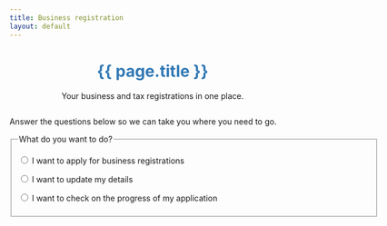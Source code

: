 ```yaml
---
title: Business registration
layout: default
---
```


<h1 id="heading" tabindex="-1" style="text-align: center; color: #3179b5; padding-bottom: 0;">{{ page.title }}</h1>
<p style="text-align: center; margin-bottom: 2em;">Your business and tax registrations in one place.</p>

<div style="width: 650px; margin: 0 auto;">
	<p>Answer the questions below so we can take you where you need to go.</p>
	<div id="sections" style="min-height: 350px;">
		<div id="reg-or-check">
			<fieldset class="custom-controls">
				<legend class="larger has-help">What do you want to do?</legend>
				<div class="grid-row">
					<div class="col11">
						<p>
							<input class="no-margin" type="radio" name="wanttodo" data-dest="regos" id="opt-busreg" />
							<label class="no-margin" for="opt-busreg">I want to apply for business registrations</label>
						</p>
					</div>
				</div>
				<div class="grid-row">
					<div class="col11">
						<p>
							<input class="no-margin" type="radio" data-dest="update-details" name="wanttodo" id="opt-update" />
							<label class="no-margin" for="opt-update">I want to update my details</label>
						</p>
					</div>
				</div>
				<div class="grid-row">
					<div class="col11">
						<p>
							<input class="no-margin" type="radio" data-dest="check-existing" name="wanttodo" id="opt-status" />
							<label class="no-margin" for="opt-status">I want to check on the progress of my application</label>
						</p>
					</div>
				</div>
			</fieldset>
		</div>
		<div id="regos" data-parent="reg-or-check" style="display: none;">
			<fieldset class="custom-controls">
				<legend class="larger has-help">Do you have an Australian Business Number (ABN)?</legend>
				<div class="grid-row">
					<div class="col11">
						<p>
							<input class="no-margin" type="radio" data-dest="no-regs" name="myreg" id="opt-noregs" />
							<label class="no-margin" for="opt-noregs">I don't have any business registrations</label>
						</p>
					</div>
				</div>
				<div class="grid-row">
					<div class="col11">
						<p>
							<input class="no-margin" type="radio" data-dest="have-abn" name="myreg" id="opt-alreadyhave" />
							<label class="no-margin" for="opt-alreadyhave">I have an ABN</label>
						</p>
					</div>
				</div>
				<div class="grid-row">
					<div class="col11">
						<p>
							<input class="no-margin" type="radio" data-dest="" name="myreg" id="opt-inactive" />
							<label class="no-margin" for="opt-inactive">I have an ABN, but it&apos;s inactive</label>
						</p>
					</div>
				</div>
				<div class="grid-row">
					<div class="col11">
						<p>
							<input class="no-margin" type="radio" data-dest="abn-ref" name="myreg" id="opt-reference" />
							<label class="no-margin" for="opt-reference">I have an ABN reference number</label>
						</p>
					</div>
				</div>
				<div class="grid-row">
					<div class="col11">
						<p>
							<input class="no-margin" type="radio" data-dest="no-abn" name="myreg" id="opt-notrequired" />
							<label class="no-margin" for="opt-notrequired">I don't need an ABN, I want to apply for a business name</label>
						</p>
					</div>
				</div>
			</fieldset>
		</div>
		<div id="no-regs" data-parent="regos" style="display: none;">
			<fieldset id="fieldsetAbn" class="col12 custom-controls">
				<legend class="larger">I don't have any business registrations, and I want to:</legend>
				<div class="col12 last">
					<p>
						<input id="apply" name="noregs" class="showhide-trigger" data-linkto="register" type="radio">
						<label for="apply">apply for an ABN, business name, company, TFN or taxes</label>
					</p>
					<p>
						<input id="helpme" name="noregs" data-linkto="help-me-decide/eligibility" type="radio">
						<label for="helpme">I&apos;m not sure what registrations I need, help me decide</label>
					</p>
				</div>
			</fieldset>
		</div>
		<div id="have-abn" data-parent="regos" style="display: none">
			<fieldset id="fieldsetCompanyAbn" class="custom-controls">
				<legend class="larger">I have an Australian Business Number, and I want to:</legend>
				<div class="grid-row">
					<p>
						<input id="addtaxes" name="haveabn" data-linkto="existing/tax-roles" type="radio" />
						<label for="addtaxes">apply for GST, PAYG withholding or other taxes</label>
					</p>
					<p>
						<input id="applybn" name="haveabn" data-linkto="haveabn-bn" type="radio" />
						<label for="applybn">apply for a business name</label>
					</p>
					<p>
						<input id="applyauskey" name="haveabn" data-linkto="auskey-new" type="radio" />
						<label for="applyauskey">apply for an administrator AUSkey</label>
					</p>
					<p>
						<input id="helptax" name="haveabn" data-linkto="help-me-decide/eligibility" type="radio" />
						<label for="helptax">I'm not sure which tax registrations I need, help me decide</label>
					</p>
				</div>
			</fieldset>
		</div>
		<div id="abn-ref" data-parent="regos" style="display: none;">
			<fieldset class="col12 custom-controls">
				<legend class="larger">I have an ABN reference number, and I want to:</legend>
				<div class="col12 last">
					<p>
						<input id="applybn2" name="abnref" class="showhide-trigger" type="radio">
						<label for="applybn2">apply for a business name</label>
					</p>
				</div>
			</fieldset>
		</div>
		<div id="no-abn" data-parent="regos" style="display: none;">
			<fieldset class="custom-controls">
				<legend class="larger">Why don't you need an ABN?<br>
					<span class="field-note">In most cases, you need an ABN to apply for a business name. You can apply without an ABN if you operate only on Christmas or Cocos Island or you're applying as a joint venture.</span>
				</legend>
				<div class="col12 last">
					<p>
						<input id="applybn3" name="dontneed" data-linkto="cocos-bn" type="radio">
						<label for="applybn3">I operate only on Christmas or Cocos Island</label>
					</p>
					<p>
						<input id="applytfn" name="dontneed" data-linkto="joint-venture-bn" type="radio">
						<label for="applytfn">I'm applying as a joint venture (all partners have an ABN)</label>
					</p>
					<p>
						<input id="needabn" name="dontneed" onclick="$('#btnPrevious').click();" type="radio">
						<label for="needabn">Neither of these apply, take me back</label>
					</p>
				</div>
			</fieldset>
		</div>
		<div id="update-details" data-parent="reg-or-check" style="display: none;">
			<fieldset id="fieldsetUpdate" class="col12 custom-controls">
				<legend class="larger">I want to update my details with:</legend>
				<div class="col12 last">
					<p>
						<input id="update-abn" name="reg-update" class="showhide-trigger" data-linkto="existing/aba-login?dest=../update-abn" type="radio">
						<label for="update-abn">Australian Business Register (ABR)<br><span class="field-note">Update details associated with your ABN registration.</span></label>
					</p>
					<p>
						<input id="update-asic" name="reg-update" data-linkto="existing/aba-login?dest=../update-asic" type="radio">
						<label for="update-asic">Australian Securities and Investments Commission (ASIC)<br><span class="field-note">Update details associated with your company or business names.</span></label>
					</p>
					<p>
						<input id="update-ato" name="reg-update" data-linkto="existing/aba-login?dest=../update-ato" type="radio">
						<label for="update-ato">Australian Taxation Office (ATO)<br><span class="field-note">Update details associated with your Tax registrations.</span></label>
					</p>
					<p>
						<input id="apply-for-auskey" name="reg-update" data-linkto="auskey-new" type="radio">
						<label for="apply-for-auskey">I don't have an AUSkey, I want to apply for one<br><span class="field-note">You need Governement credentials, such as an AUSkey to be able to review and make changes to your business registrations.</span></label>
					</p>
				</div>
				
				
			</fieldset>
		</div>
		<div id="check-existing" data-parent="reg-or-check" style="display: none;">
			<fieldset class="col12 custom-controls">
				<legend class="larger">I want to check on the progress of my:</legend>
				<div class="col12 last">
					<p>
						<input id="check1" name="checkexisting" data-linkto="existing/b2c-login.html?dest=dashboard-b2c" type="radio">
						<label for="check1">new business registrations</label>
					</p>
					<p>
						<input id="check2" name="checkexisting" data-linkto="existing/aba-login.html?dest=dashboard" type="radio">
						<label for="check2">additional tax registrations</label>
					</p>
					<p>
						<input id="check3" name="checkexisting" data-linkto="existing/b2c-login.html?dest=dashboard-b2c" type="radio">
						<label for="check3">administrator AUSkey application</label>
					</p>
					<p>
						<input id="check4" name="checkexisting" data-linkto="existing/aba-login.html?dest=dashboard" type="radio">
						<label for="check4">additional AUSkeys application</label>
					</p>
				</div>
			</fieldset>
		</div>
	</div>
		<div class="controls-container">
			<div class="controls-content">
				<button type="button" class="btn" id="btnPrevious" disabled>Previous</button>
				<button type="button" class="btn btn-default" id="btnContinue" disabled>Go &gt;</button>
			</div><!-- controls-content -->
		</div>
</div>

<script src="scripts/jquery-1.11.3.min.js"></script>
<script src="scripts/jquery.collapse.js"></script>
<script src="scripts/jquery-toggleslide.js"></script>

<script type="text/javascript">

	$(document).ready(function () {
		$("input[type=radio]:checked").removeAttr("checked");
		$("input[type=radio]").click(function() {
			if ($(this).attr("data-dest") === undefined && $(this).attr("data-linkto") === undefined) return;
			var dest = $("#" + $(this).attr("data-dest"));
			$("#btnContinue").attr("disabled", true).attr("data-link", "");
			if ($(this).attr("data-dest") !== undefined) {
				$("#sections > div:visible").fadeOut("fast", function() {
					dest.fadeIn('fast');
					$("#btnPrevious").attr("data-backto", dest.attr("data-parent"));
					$("#btnPrevious").attr("disabled", false);
				});
			} else {
				$("#btnContinue").attr("disabled", false);
				$("#btnContinue").attr("data-link", $(this).attr("data-linkto"));
			}
		});
		
		$("#btnPrevious").click(function() {
			var backto = $(this).attr("data-backto");
			var parent = $("#" + backto).attr("data-parent");
			if (parent === undefined)
				parent = "";
			$("#sections > div:visible").fadeOut("fast", function() {
				$("#" + backto).fadeIn('fast');
				$("#btnPrevious").attr("data-backto", parent);
				if (parent == "") {
					$("#btnPrevious").attr("disabled", true);
				}
			});
			$("input[type=radio]:checked").removeAttr("checked");
			$("#btnContinue").attr("disabled", true);
		});
		
		$("#btnContinue").click(function() {
			if ($(this).attr("data-link") !== undefined)
				location.href = $(this).attr("data-link");
		});
		
		
		
	});
	/*
	function reset(callback) {
		$("#regos").fadeOut('fast', callback);
		$("#no-regs, #have-abn, #abn-ref, #no-abn").hide();
		$("#no-regs, #have-abn, #abn-ref, #no-abn").find("input[type=radio]:checked").removeAttr("checked");
		$("#btnContinue").attr("disabled", true);
	} */

</script>
